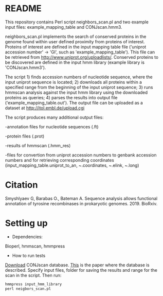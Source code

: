 # README #

This repository contains Perl script neighbors_scan.pl and two example input files: example_mapping_table and CONJscan.hmm3.

neighbors_scan.pl implements the search of conserved proteins in the genome found within user defined proximity from proteins of interest. Proteins of interest are defined in the input mapping table file ('uniprot accession number' -> 'GI', such as 'example_mapping_table'). This file can be retrieved from http://www.uniprot.org/uploadlists/. Conserved proteins to be discovered are defined in the input hmm library (example library is 'CONJscan.hmm3').
 
The script 1) finds accession numbers of nucleotide sequence, where the input uniprot sequence is located; 2) downloads all proteins within a specified range from the beginning of the input uniprot sequence; 3) runs hmmscan analysis against the input hmm library using the downloaded proteins as queries; 4) parses the results into output file ('example_mapping_table.out'). The output file can be uploaded as a dataset at http://itol.embl.de/upload.cgi
 
The script produces many additional output files:

-annotation files for nucleotide sequences (.ft)

-protein files (.prot)

-results of hmmscan (.hmm_res)

-files for convertion from uniprot accession numbers to genbank accession numbers and for retrieving corresponding coordinates (input_mapping_table.uniprot_to_an, ~.coordinates, ~.elink, ~.long)

# Citation #
Smyshlyaev G, Barabas O., Bateman A. Sequence analysis allows functional annotation of tyrosine recombinases in prokaryotic genomes. 2019. BioRxiv.
# Setting up #

* Dependencies:

Bioperl, hmmscan, hmmpress

* How to run tests

[Download](https://github.com/gem-pasteur/Macsyfinder_models/tree/master/models/Conjugation/profiles) CONJscan database. [This](https://www.ncbi.nlm.nih.gov/pubmed/31584169) is the paper where the database is described. Specify input files, folder for saving the results and range for the scan in the script. Then run:
```bat
hmmpress input_hmm_library 
perl neigbors_scan.pl
```
